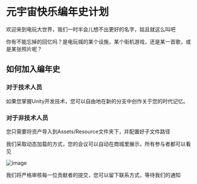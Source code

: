 # 元宇宙快乐编年史计划

欢迎来到电玩大世界，我们一时半会儿想不出更好的名字，姑且就这么叫吧

你有不能忘掉的回忆吗？是电玩城的某个设施，某个街机游戏，还是某一首歌，或是某张照片呢？

## 如何加入编年史

### 对于技术人员

如果您掌握Unity开发技术，您可以自由地在新的分支中创作关于您的时代记忆。

### 对于非技术人员

您只需要将资产导入到Assets/Resource文件夹下，并配置好子文件路径

我们采取动态加载的方式，您的会议可以自动在商城里展示，所有参与者都可以看见

![image](https://github.com/user-attachments/assets/1d40b8ea-4021-47fd-9089-0942abbc68d4)

我们将严格审核每一位贡献者的提交，您可以留下联系方式，等待我们的通知
